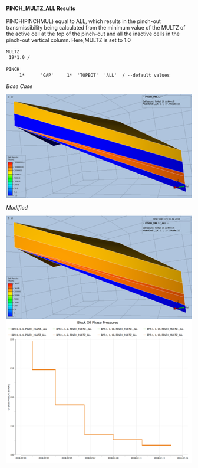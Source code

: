 #### PINCH_MULTZ_ALL Results
PINCH(PINCHMUL) equal to ALL, which results in the pinch-out transmissibility being calculated from the minimum value
of the MULTZ of the active cell at the top of the pinch-out and all the inactive cells in the pinch-out vertical
column. Here,MULTZ is set to 1.0
```
MULTZ
 19*1.0 /

PINCH
     1*      'GAP'     1*  'TOPBOT'  'ALL'  / --default values
```

_Base Case_

![](REF/PINCH_MULTZ_ALL_TRANZ_NONE.png)

_Modified_

![](REF/PINCH_MULTZ_ALL_TRANZ_PLUS.png)
![](REF/PINCH_MULTZ_ALL_Block_Oil_Phase_Pressures.png)
